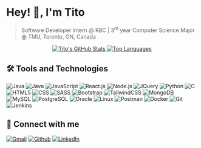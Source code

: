 # Hey! 👋, I'm Tito
> Software Developer Intern @ RBC | 3<sup>rd</sup> year Computer Science Major @ TMU, Toronto, ON, Canada

<div align="center">
    <a href="https://github.com/Tito-Osemobor"">
        <img align="center" src="https://github-readme-stats.vercel.app/api?username=Tito-Osemobor&theme=bear&show_icons=true" alt="Tito's GitHub Stats">
    </a>
    <a href="https://github.com/Tito-Osemobor">
        <img align="center" src="https://github-readme-stats.vercel.app/api/top-langs/?username=Tito-Osemobor&theme=bear&hide_progress=true&layout=compact" alt="Top Languages">
    </a>
</div>

## :hammer_and_wrench: Tools and Technologies
<p>
  <img alt="Java" src="https://img.shields.io/badge/-Java-007396?style=flat-square&logo=java&logoColor=white" />
  <img alt="Java" src="https://img.shields.io/badge/SpringBoot-6DB33F?style=flat-square&logo=Spring&logoColor=white" />
  <img alt="JavaScript" src="https://img.shields.io/badge/-JavaScript-F7DF1E?style=flat-square&logo=javascript&logoColor=black" />
  <img alt="React.js" src="https://img.shields.io/badge/-React.js-61DAFB?style=flat-square&logo=react&logoColor=white" />
  <img alt="Node.js" src="https://img.shields.io/badge/-Node.js-339933?style=flat-square&logo=node.js&logoColor=white" />
  <img alt="JQuery" src="https://img.shields.io/badge/jquery-blue?style=flat-square&logo=jquery&logoColor=white" />
  <img alt="Python" src="https://img.shields.io/badge/-Python-3776AB?style=flat-square&logo=python&logoColor=white" />
  <img alt="C" src="https://img.shields.io/badge/-C-A8B9CC?style=flat-square&logo=c&logoColor=white" />
  <!-- <img alt="C++" src="https://img.shields.io/badge/-C++-00599C?style=flat-square&logo=c%2B%2B&logoColor=white" /> -->
  <!-- <img alt="Next.js" src="https://img.shields.io/badge/-Next.js-000000?style=flat-square&logo=next.js&logoColor=white" />
  <img alt="Express.js" src="https://img.shields.io/badge/-Express.js-000000?style=flat-square&logo=express&logoColor=white" /> -->
  <img alt="HTML5" src="https://img.shields.io/badge/-HTML5-E34F26?style=flat-square&logo=html5&logoColor=white" />
  <img alt="CSS" src="https://img.shields.io/badge/-CSS-1572B6?style=flat-square&logo=css3&logoColor=white" />
  <img alt="SASS" src="https://img.shields.io/badge/sass-red?style=flat-square&logo=sass&logoColor=white" />
  <img alt="Bootstrap" src="https://img.shields.io/badge/bootstrap-purple?style=flat-square&logo=bootstrap&logoColor=white" />
  <img alt="TailwindCSS" src="https://img.shields.io/badge/tailwindcss-blue?style=flat-square&logo=tailwindcss&logoColor=white" />
  <img alt="MongoDB" src="https://img.shields.io/badge/-MongoDB-47A248?style=flat-square&logo=mongodb&logoColor=white" />
  <img alt="MySQL" src="https://img.shields.io/badge/-MySQL-4479A1?style=flat-square&logo=mysql&logoColor=white" />
  <img alt="PostgreSQL" src="https://img.shields.io/badge/-PostgreSQL-336791?style=flat-square&logo=postgresql&logoColor=white" />
  <img alt="Oracle" src="https://img.shields.io/badge/oracle-purple?style=flat-square&logo=oracle&logoColor=white" />
  <!-- <img alt="Elastic" src="https://img.shields.io/badge/-Elastic-005571?style=flat-square&logo=elastic&logoColor=white" />
  <img alt="Ansible" src="https://img.shields.io/badge/-Ansible-EE0000?style=flat-square&logo=ansible&logoColor=white" /> -->
  <img alt="Linux" src="https://img.shields.io/badge/-Linux-FCC624?style=flat-square&logo=linux&logoColor=black" />
  <img alt="Postman" src="https://img.shields.io/badge/postman-orange?style=flat-square&logo=postman&logoColor=white" />
  <img alt="Docker" src="https://img.shields.io/badge/-Docker-2496ED?style=flat-square&logo=docker&logoColor=white" />
  <img alt="Git" src="https://img.shields.io/badge/-Git-F05032?style=flat-square&logo=git&logoColor=white" />
  <img alt="Jenkins" src="https://img.shields.io/badge/jenkins-orange?style=flat-square&logo=jenkins&logoColor=white" />
</p>

## :link: Connect with me
<p>
  <a href="mailto:titoosemobor@gmail.com" target="_blank"><img alt="Gmail" src="https://img.shields.io/badge/Gmail-%23D14836.svg?&style=for-the-badge&logo=gmail&logoColor=white" /></a>
  <a href="https://github.com/Tito-Osemobor" target="_blank"><img alt="Github" src="https://img.shields.io/badge/GitHub-%2312100E.svg?&style=for-the-badge&logo=Github&logoColor=white" /></a> 
  <a href="https://www.linkedin.com/in/titoosemobor/" target="_blank"><img alt="LinkedIn" src="https://img.shields.io/badge/linkedin-%230077B5.svg?&style=for-the-badge&logo=linkedin&logoColor=white" /></a>
</p>
